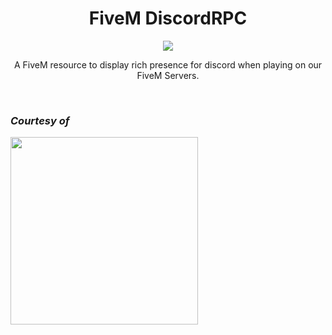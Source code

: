 <h1 align="center">FiveM DiscordRPC</h1>
<p align="center">
  <a href="https://discord.gg/fallennetworks" target="_blank"><img src="https://img.shields.io/discord/261260904656535552?logo=discord" /></a>
</p>
<p align="center">A FiveM resource to display rich presence for discord when playing on our FiveM Servers.</p>
<br>

### *Courtesy of*
<img width="300" src="https://fallen-networks.com/styles/images/banner.png" />
